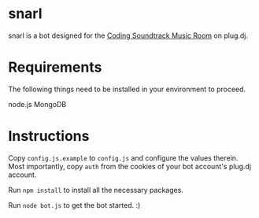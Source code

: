 snarl
=====

snarl is a bot designed for the [Coding Soundtrack Music Room](http://snarl.ericmartindale.com) on plug.dj.

# Requirements
The following things need to be installed in your environment to proceed.

node.js
MongoDB

# Instructions

Copy `config.js.example` to `config.js` and configure the values therein.  Most importantly, copy `auth` from the cookies of your bot account's plug.dj account.

Run `npm install` to install all the necessary packages.

Run `node bot.js` to get the bot started. :)